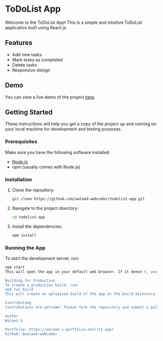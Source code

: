 # ToDoList App

Welcome to the ToDoList App! This is a simple and intuitive ToDoList application built using React.js.

## Features

- Add new tasks
- Mark tasks as completed
- Delete tasks
- Responsive design

## Demo

You can view a live demo of the project [here](https://waleed-s-portfolio.netlify.app/).

## Getting Started

These instructions will help you get a copy of the project up and running on your local machine for development and testing purposes.

### Prerequisites

Make sure you have the following software installed:

- [Node.js](https://nodejs.org/)
- npm (usually comes with Node.js)

### Installation

1. Clone the repository:

    ```sh
    git clone https://github.com/waleed-webcoder/todolist-app.git
    ```

2. Navigate to the project directory:

    ```sh
    cd todolist-app
    ```

3. Install the dependencies:

    ```sh
    npm install
    ```

### Running the App

To start the development server, run:

```sh
npm start
This will open the app in your default web browser. If it doesn't, you can manually open your browser and go to http://localhost:3000.

Building for Production
To create a production build, run:
npm run build
This will create an optimized build of the app in the build directory.

Contributing
Contributions are welcome! Please fork the repository and submit a pull request for any bug fixes or feature enhancements.

Author
Waleed S

Portfolio: https://waleed-s-portfolio.netlify.app/
GitHub: @waleed-webcoder